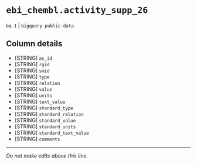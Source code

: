 # `ebi_chembl.activity_supp_26`
`bq-1` | `bigquery-public-data`

## Column details
* [STRING]    `as_id`
* [STRING]    `rgid`
* [STRING]    `smid`
* [STRING]    `type`
* [STRING]    `relation`
* [STRING]    `value`
* [STRING]    `units`
* [STRING]    `text_value`
* [STRING]    `standard_type`
* [STRING]    `standard_relation`
* [STRING]    `standard_value`
* [STRING]    `standard_units`
* [STRING]    `standard_text_value`
* [STRING]    `comments`

-------------------------------------------------------------------------------
*Do not make edits above this line.*
